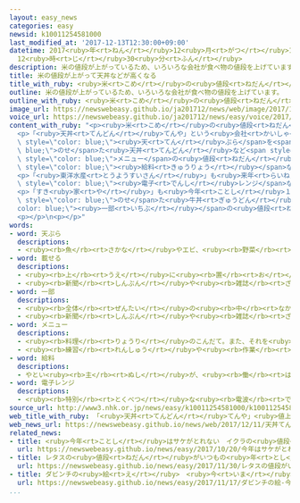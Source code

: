 ```yaml
---
layout: easy_news
categories: easy
newsid: k10011254581000
last_modified_at: '2017-12-13T12:30:00+09:00'
datetime: 2017<ruby>年<rt>ねん</rt></ruby>12<ruby>月<rt>がつ</rt></ruby>13<ruby>日<rt>にち</rt></ruby>
  12<ruby>時<rt>じ</rt></ruby>30<ruby>分<rt>ふん</rt></ruby>
description: 米の値段が上がっているため、いろいろな会社が食べ物の値段を上げています。
title: 米の値段が上がって天丼などが高くなる
title_with_ruby: <ruby>米<rt>こめ</rt></ruby>の<ruby>値段<rt>ねだん</rt></ruby>が<ruby>上<rt>あ</rt></ruby>がって<ruby>天丼<rt>てんどん</rt></ruby>などが<ruby>高<rt>たか</rt></ruby>くなる
outline: 米の値段が上がっているため、いろいろな会社が食べ物の値段を上げています。
outline_with_ruby: <ruby>米<rt>こめ</rt></ruby>の<ruby>値段<rt>ねだん</rt></ruby>が<ruby>上<rt>あ</rt></ruby>がっているため、いろいろな<ruby>会社<rt>かいしゃ</rt></ruby>が<ruby>食<rt>た</rt></ruby>べ<ruby>物<rt>もの</rt></ruby>の<ruby>値段<rt>ねだん</rt></ruby>を<ruby>上<rt>あ</rt></ruby>げています。
image_url: https://newswebeasy.github.io/ja201712/news/web/image/2017/12/11/K10011254581_1712111744_1712111746_01_02.jpg
voice_url: https://newswebeasy.github.io/ja201712/news/easy/voice/2017/12/13/k10011254581000.mp3
content_with_ruby: "<p><ruby>米<rt>こめ</rt></ruby>の<ruby>値段<rt>ねだん</rt></ruby>が<ruby>上<rt>あ</rt></ruby>がっているため、いろいろな<ruby>会社<rt>かいしゃ</rt></ruby>が<ruby>食<rt>た</rt></ruby>べ<ruby>物<rt>もの</rt></ruby>の<ruby>値段<rt>ねだん</rt></ruby>を<ruby>上<rt>あ</rt></ruby>げています。</p>\n\
  <p>「<ruby>天丼<rt>てんどん</rt></ruby>てんや」という<ruby>会社<rt>かいしゃ</rt></ruby>は、<ruby>来年<rt>らいねん</rt></ruby>１<ruby>月<rt>がつ</rt></ruby>１１<ruby>日<rt>にち</rt></ruby>から、ごはんに<span\
  \ style=\"color: blue;\"><ruby>天<rt>てん</rt></ruby>ぷら</span>を<span style=\"color:\
  \ blue;\">のせ</span>た<ruby>天丼<rt>てんどん</rt></ruby>など<span style=\"color: blue;\"><ruby>一部<rt>いちぶ</rt></ruby></span>の<span\
  \ style=\"color: blue;\">メニュー</span>の<ruby>値段<rt>ねだん</rt></ruby>を<ruby>上<rt>あ</rt></ruby>げます。<ruby>今<rt>いま</rt></ruby>より１０<ruby>円<rt>えん</rt></ruby>から５０<ruby>円<rt>えん</rt></ruby><ruby>高<rt>たか</rt></ruby>くなります。<ruby>今<rt>いま</rt></ruby>５００<ruby>円<rt>えん</rt></ruby>の<ruby>天丼<rt>てんどん</rt></ruby>は５４０<ruby>円<rt>えん</rt></ruby>になります。<ruby>会社<rt>かいしゃ</rt></ruby>は、<ruby>米<rt>こめ</rt></ruby>の<ruby>値段<rt>ねだん</rt></ruby>や<ruby>働<rt>はたら</rt></ruby>く<ruby>人<rt>ひと</rt></ruby>の<span\
  \ style=\"color: blue;\"><ruby>給料<rt>きゅうりょう</rt></ruby></span>などが<ruby>高<rt>たか</rt></ruby>くなっているからだと<ruby>言<rt>い</rt></ruby>っています。</p>\n\
  <p>「<ruby>東洋水産<rt>とうようすいさん</rt></ruby>」も<ruby>来年<rt>らいねん</rt></ruby>３<ruby>月<rt>がつ</rt></ruby>から、<span\
  \ style=\"color: blue;\"><ruby>電子<rt>でんし</rt></ruby>レンジ</span>などで<ruby>温<rt>あたた</rt></ruby>かくして<ruby>食<rt>た</rt></ruby>べるごはんの<ruby>値段<rt>ねだん</rt></ruby>を<ruby>上<rt>あ</rt></ruby>げます。１<ruby>個<rt>こ</rt></ruby>１０<ruby>円<rt>えん</rt></ruby>から１５<ruby>円<rt>えん</rt></ruby><ruby>高<rt>たか</rt></ruby>くなります。</p>\n\
  <p>「すき<ruby>家<rt>や</rt></ruby>」も<ruby>今年<rt>ことし</rt></ruby>１１<ruby>月<rt>がつ</rt></ruby>から、ごはんに<ruby>牛肉<rt>ぎゅうにく</rt></ruby>を<span\
  \ style=\"color: blue;\">のせ</span>た<ruby>牛丼<rt>ぎゅうどん</rt></ruby>の<span style=\"\
  color: blue;\"><ruby>一部<rt>いちぶ</rt></ruby></span>の<ruby>値段<rt>ねだん</rt></ruby>を<ruby>上<rt>あ</rt></ruby>げました。</p>\n\
  <p></p>\n<p></p>"
words:
- word: 天ぷら
  descriptions:
  - <ruby><rb>魚</rb><rt>さかな</rt></ruby>やエビ、<ruby><rb>野菜</rb><rt>やさい</rt></ruby>などに、<ruby><rb>水</rb><rt>みず</rt></ruby>でといた<ruby><rb>小麦粉</rb><rt>こむぎこ</rt></ruby>をつけて、<ruby><rb>油</rb><rt>あぶら</rt></ruby>であげたもの。
- word: 載せる
  descriptions:
  - <ruby><rb>上</rb><rt>うえ</rt></ruby>に<ruby><rb>置</rb><rt>お</rt></ruby>く。
  - <ruby><rb>新聞</rb><rt>しんぶん</rt></ruby>や<ruby><rb>雑誌</rb><rt>ざっし</rt></ruby>などの<ruby><rb>記事</rb><rt>きじ</rt></ruby>にする。
- word: 一部
  descriptions:
  - <ruby><rb>全体</rb><rt>ぜんたい</rt></ruby>の<ruby><rb>中</rb><rt>なか</rt></ruby>の、ある<ruby><rb>部分</rb><rt>ぶぶん</rt></ruby>。
  - <ruby><rb>新聞</rb><rt>しんぶん</rt></ruby>や<ruby><rb>雑誌</rb><rt>ざっし</rt></ruby>などを<ruby><rb>数</rb><rt>かぞ</rt></ruby>えるときの、<ruby><rb>一</rb><rt>ひと</rt></ruby>つ。
- word: メニュー
  descriptions:
  - <ruby><rb>料理</rb><rt>りょうり</rt></ruby>のこんだて。また、それを<ruby><rb>書</rb><rt>か</rt></ruby>いた<ruby><rb>紙</rb><rt>かみ</rt></ruby>。
  - <ruby><rb>練習</rb><rt>れんしゅう</rt></ruby>や<ruby><rb>作業</rb><rt>さぎょう</rt></ruby>の<ruby><rb>一覧表</rb><rt>いちらんひょう</rt></ruby>。
- word: 給料
  descriptions:
  - やとい<ruby><rb>主</rb><rt>ぬし</rt></ruby>が、<ruby><rb>働</rb><rt>はたら</rt></ruby>いた<ruby><rb>人</rb><rt>ひと</rt></ruby>にはらうお<ruby><rb>金</rb><rt>かね</rt></ruby>。<ruby><rb>給与</rb><rt>きゅうよ</rt></ruby>。サラリー。
- word: 電子レンジ
  descriptions:
  - <ruby><rb>特別</rb><rt>とくべつ</rt></ruby>な<ruby><rb>電波</rb><rt>でんぱ</rt></ruby>によって<ruby><rb>食品</rb><rt>しょくひん</rt></ruby>に<ruby><rb>熱</rb><rt>ねつ</rt></ruby>を<ruby><rb>加</rb><rt>くわ</rt></ruby>え、<ruby><rb>短</rb><rt>みじか</rt></ruby>い<ruby><rb>時間</rb><rt>じかん</rt></ruby>で<ruby><rb>調理</rb><rt>ちょうり</rt></ruby>する<ruby><rb>器具</rb><rt>きぐ</rt></ruby>。
source_url: http://www3.nhk.or.jp/news/easy/k10011254581000/k10011254581000.html
web_title_with_ruby: 「<ruby>天丼<rt>てんどん</rt></ruby>てんや」<ruby>値上<rt>ねあ</rt></ruby>げへ  <ruby>コメ<rt>こめ</rt></ruby><ruby>価格<rt>かかく</rt></ruby><ruby>上昇<rt>じょうしょう</rt></ruby>などで
web_news_url: https://newswebeasy.github.io/news/web/2017/12/11/天丼てんや値上げへ-コメ価格上昇などで
related_news:
- title: <ruby>今年<rt>ことし</rt></ruby>はサケがとれない　イクラの<ruby>値段<rt>ねだん</rt></ruby>が<ruby>上<rt>あ</rt></ruby>がる
  url: https://newswebeasy.github.io/news/easy/2017/10/20/今年はサケがとれない-イクラの値段が上がる
- title: レタスの<ruby>値段<rt>ねだん</rt></ruby>がいつもの<ruby>年<rt>とし</rt></ruby>の１．７<ruby>倍<rt>ばい</rt></ruby>　<ruby>大根<rt>だいこん</rt></ruby>と<ruby>白菜<rt>はくさい</rt></ruby>も<ruby>高<rt>たか</rt></ruby>い
  url: https://newswebeasy.github.io/news/easy/2017/11/30/レタスの値段がいつもの年の17倍-大根と白菜も高い
- title: ダビンチの<ruby>絵<rt>え</rt></ruby>　<ruby>今<rt>いま</rt></ruby>までのオークションで<ruby>最<rt>もっと</rt></ruby>も<ruby>高<rt>たか</rt></ruby>い<ruby>約<rt>やく</rt></ruby>５０８<ruby>億<rt>おく</rt></ruby><ruby>円<rt>えん</rt></ruby>
  url: https://newswebeasy.github.io/news/easy/2017/11/17/ダビンチの絵-今までのオークションで最も高い約508億円
...
```

